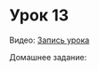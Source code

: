 # Урок 13

Видео:
[Запись урока](https://www.youtube.com/watch?v=5aJPAvLvgqU&list=PLJp_TYmDAIlC6yqyg1K4QGwfufJXzYiPv&index=11)

Домашнее задание:
